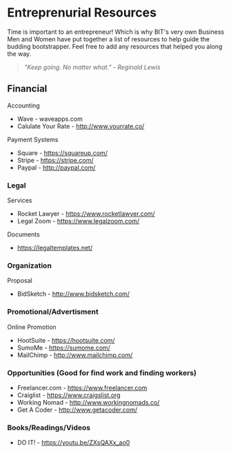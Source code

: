 # Entreprenurial Resources
Time is important to an entrepreneur! Which is why BIT's very own Business Men and Women have put together a list of resources to help guide the budding bootstrapper. Feel free to add any resources that helped you along the way.

> *"Keep going. No matter what." - Reginald Lewis*

## Financial
Accounting
- Wave - waveapps.com
- Calulate Your Rate - http://www.yourrate.co/

Payment Systems
- Square - https://squareup.com/
- Stripe - https://stripe.com/
- Paypal - http://paypal.com/


### Legal
Services
- Rocket Lawyer - https://www.rocketlawyer.com/
- Legal Zoom - https://www.legalzoom.com/  

Documents
- https://legaltemplates.net/
  
### Organization
Proposal 
- BidSketch - http://www.bidsketch.com/

### Promotional/Advertisment
Online Promotion
- HootSuite - https://hootsuite.com/
- SumoMe - https://sumome.com/
- MailChimp - http://www.mailchimp.com/

### Opportunities (Good for find work and finding workers)
- Freelancer.com - https://www.freelancer.com
- Craiglist - https://www.craigslist.org
- Working Nomad - http://www.workingnomads.co/
- Get A Coder - http://www.getacoder.com/

### Books/Readings/Videos
- DO IT! - https://youtu.be/ZXsQAXx_ao0
